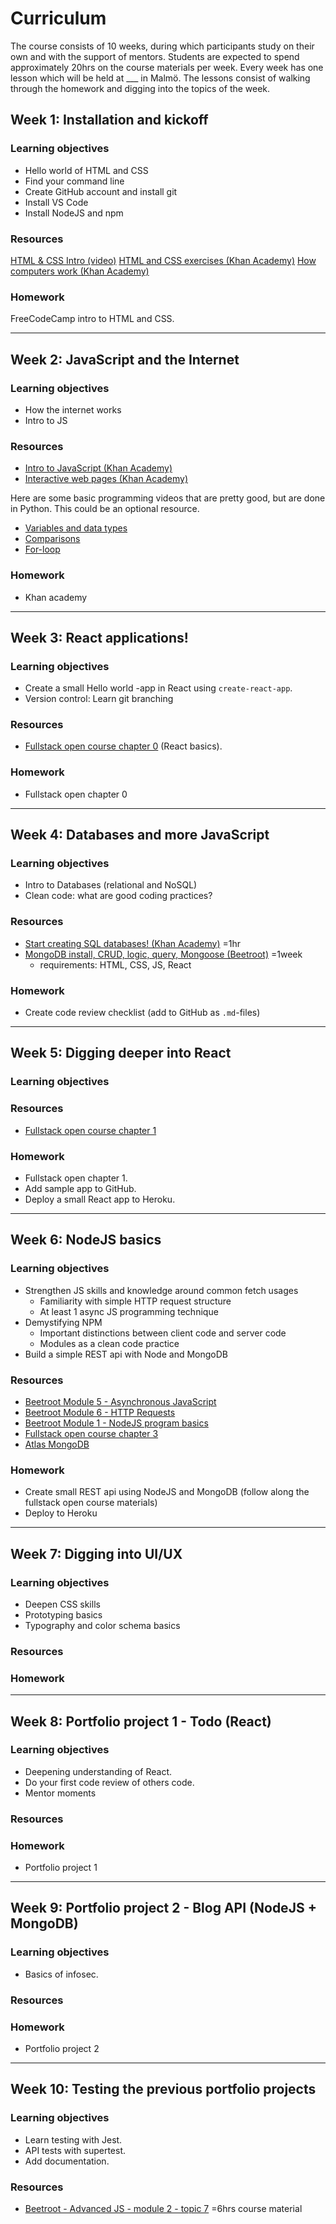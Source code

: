 # Curriculum
The course consists of 10 weeks, during which participants study on their own and with the support of mentors. Students are expected to spend approximately 20hrs on the course materials per week. 
Every week has one lesson which will be held at ___ in Malmö. The lessons consist of walking through the homework and digging into the topics of the week.

## Week 1: Installation and kickoff
### Learning objectives
- Hello world of HTML and CSS
- Find your command line
- Create GitHub account and install git
- Install VS Code
- Install NodeJS and npm

### Resources
[HTML & CSS Intro (video)](https://www.youtube.com/watch?v=kLO4X_3VYdg)
[HTML and CSS exercises (Khan Academy)](https://www.khanacademy.org/computing/computer-programming/html-css)
[How computers work (Khan Academy)](https://www.khanacademy.org/computing/computer-science/how-computers-work2)

### Homework
FreeCodeCamp intro to HTML and CSS.

---

## Week 2: JavaScript and the Internet
### Learning objectives
- How the internet works
- Intro to JS

### Resources
- [Intro to JavaScript (Khan Academy)](https://www.khanacademy.org/computing/computer-programming/programming)
- [Interactive web pages (Khan Academy)](https://www.khanacademy.org/computing/computer-programming/html-css-js)

Here are some basic programming videos that are pretty good, but are done in Python. This could be an optional resource.
- [Variables and data types](https://www.youtube.com/watch?v=MO63L4s-20U&list=PLbd_WhypdBbAMyFfKgSj27JO7CEpuIcEK&index=3)
- [Comparisons](https://www.youtube.com/watch?v=7bzxqIKYgf4&list=PLbd_WhypdBbAMyFfKgSj27JO7CEpuIcEK&index=5)
- [For-loop](https://www.youtube.com/watch?v=5owr-6suOl0&list=PLbd_WhypdBbAMyFfKgSj27JO7CEpuIcEK&index=7)

### Homework
- Khan academy

---

## Week 3: React applications!
### Learning objectives
- Create a small Hello world -app in React using `create-react-app`.
- Version control: Learn git branching

### Resources
- [Fullstack open course chapter 0](https://fullstackopen.com/en/part1/introduction_to_react) (React basics).

### Homework
- Fullstack open chapter 0

---

## Week 4: Databases and more JavaScript
### Learning objectives
- Intro to Databases (relational and NoSQL)
- Clean code: what are good coding practices?

### Resources
- [Start creating SQL databases! (Khan Academy)](https://www.khanacademy.org/computing/hour-of-code/hour-of-sql/v/welcome-to-sql) =1hr
- [MongoDB install, CRUD, logic, query, Mongoose (Beetroot)](https://beetroot.academy/en/courses/node-js/#module8) =1week
   - requirements: HTML, CSS, JS, React

### Homework
- Create code review checklist (add to GitHub as `.md`-files)

---

## Week 5: Digging deeper into React
### Learning objectives

### Resources
- [Fullstack open course chapter 1](https://fullstackopen.com/en/part2)

### Homework
- Fullstack open chapter 1.
- Add sample app to GitHub.
- Deploy a small React app to Heroku.

---

## Week 6: NodeJS basics
### Learning objectives
- Strengthen JS skills and knowledge around common fetch usages
  - Familiarity with simple HTTP request structure
  - At least 1 async JS programming technique
- Demystifying NPM
   - Important distinctions between client code and server code
   - Modules as a clean code practice
- Build a simple REST api with Node and MongoDB

### Resources
- [Beetroot Module 5 - Asynchronous JavaScript](https://beetroot.academy/en/courses/node-js/#module5)
- [Beetroot Module 6 - HTTP Requests](https://beetroot.academy/en/courses/node-js/#module6)
- [Beetroot Module 1 - NodeJS program basics](https://beetroot.academy/en/courses/node-js/#module1)
- [Fullstack open course chapter 3](https://fullstackopen.com/en/part3)
- [Atlas MongoDB](https://fullstackopen.com/en/part3/saving_data_to_mongo_db#mongo-db)

### Homework
- Create small REST api using NodeJS and MongoDB (follow along the fullstack open course materials)
- Deploy to Heroku

---

## Week 7: Digging into UI/UX
### Learning objectives
- Deepen CSS skills
- Prototyping basics
- Typography and color schema basics

### Resources

### Homework 

---

## Week 8: Portfolio project 1 - Todo (React)
### Learning objectives
- Deepening understanding of React.
- Do your first code review of others code.
- Mentor moments

### Resources

### Homework
- Portfolio project 1

---

## Week 9: Portfolio project 2 - Blog API (NodeJS + MongoDB)
### Learning objectives
- Basics of infosec.

### Resources

### Homework
- Portfolio project 2

---

## Week 10: Testing the previous portfolio projects
### Learning objectives
- Learn testing with Jest.
- API tests with supertest.
- Add documentation.

### Resources
- [Beetroot - Advanced JS - module 2 - topic 7](https://beetroot.academy/en/courses/advanced-javascript/#module2) =6hrs course material

